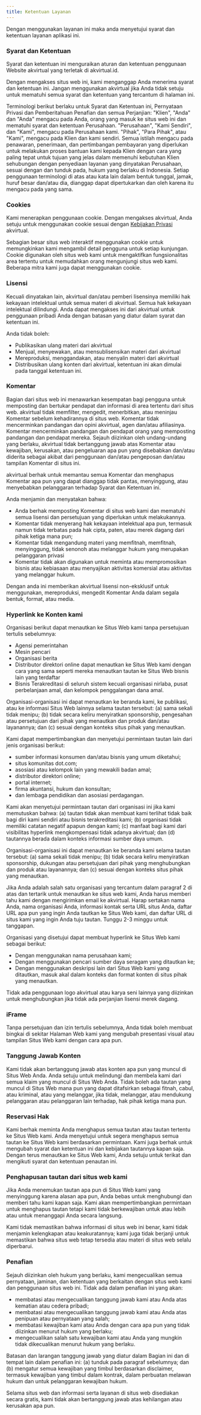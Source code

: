 ```yaml
---
title: Ketentuan Layanan
---
```


Dengan menggunakan layanan ini maka anda menyetujui syarat dan ketentuan layanan aplikasi ini.

### Syarat dan Ketentuan

Syarat dan ketentuan ini menguraikan aturan dan ketentuan penggunaan Website akvirtual yang terletak di akvirtual.id.

Dengan mengakses situs web ini, kami menganggap Anda menerima syarat dan ketentuan ini. Jangan menggunakan akvirtual jika Anda tidak setuju untuk mematuhi semua syarat dan ketentuan yang tercantum di halaman ini.

Terminologi berikut berlaku untuk Syarat dan Ketentuan ini, Pernyataan Privasi dan Pemberitahuan Penafian dan semua Perjanjian: "Klien", "Anda" dan "Anda" mengacu pada Anda, orang yang masuk ke situs web ini dan mematuhi syarat dan ketentuan Perusahaan. "Perusahaan", "Kami Sendiri", dan "Kami", mengacu pada Perusahaan kami. "Pihak", "Para Pihak", atau "Kami", mengacu pada Klien dan kami sendiri. Semua istilah mengacu pada penawaran, penerimaan, dan pertimbangan pembayaran yang diperlukan untuk melakukan proses bantuan kami kepada Klien dengan cara yang paling tepat untuk tujuan yang jelas dalam memenuhi kebutuhan Klien sehubungan dengan penyediaan layanan yang dinyatakan Perusahaan, sesuai dengan dan tunduk pada, hukum yang berlaku di Indonesia. Setiap penggunaan terminologi di atas atau kata lain dalam bentuk tunggal, jamak, huruf besar dan/atau dia, dianggap dapat dipertukarkan dan oleh karena itu mengacu pada yang sama.

### Cookies

Kami menerapkan penggunaan cookie. Dengan mengakses akvirtual, Anda setuju untuk menggunakan cookie sesuai dengan [Kebijakan Privasi](/docs/pages/privacy-policy) akvirtual.

Sebagian besar situs web interaktif menggunakan cookie untuk memungkinkan kami mengambil detail pengguna untuk setiap kunjungan. Cookie digunakan oleh situs web kami untuk mengaktifkan fungsionalitas area tertentu untuk memudahkan orang mengunjungi situs web kami. Beberapa mitra kami juga dapat menggunakan cookie.

### Lisensi

Kecuali dinyatakan lain, akvirtual dan/atau pemberi lisensinya memiliki hak kekayaan intelektual untuk semua materi di akvirtual. Semua hak kekayaan intelektual dilindungi. Anda dapat mengakses ini dari akvirtual untuk penggunaan pribadi Anda dengan batasan yang diatur dalam syarat dan ketentuan ini.

Anda tidak boleh:

- Publikasikan ulang materi dari akvirtual
- Menjual, menyewakan, atau mensublisensikan materi dari akvirtual
- Mereproduksi, menggandakan, atau menyalin materi dari akvirtual
- Distribusikan ulang konten dari akvirtual, ketentuan ini akan dimulai pada tanggal ketentuan ini.

### Komentar

Bagian dari situs web ini menawarkan kesempatan bagi pengguna untuk memposting dan bertukar pendapat dan informasi di area tertentu dari situs web. akvirtual tidak memfilter, mengedit, menerbitkan, atau meninjau Komentar sebelum kehadirannya di situs web. Komentar tidak mencerminkan pandangan dan opini akvirtual, agen dan/atau afiliasinya. Komentar mencerminkan pandangan dan pendapat orang yang memposting pandangan dan pendapat mereka. Sejauh diizinkan oleh undang-undang yang berlaku, akvirtual tidak bertanggung jawab atas Komentar atau kewajiban, kerusakan, atau pengeluaran apa pun yang disebabkan dan/atau diderita sebagai akibat dari penggunaan dan/atau pengeposan dan/atau tampilan Komentar di situs ini.

akvirtual berhak untuk memantau semua Komentar dan menghapus Komentar apa pun yang dapat dianggap tidak pantas, menyinggung, atau menyebabkan pelanggaran terhadap Syarat dan Ketentuan ini.

Anda menjamin dan menyatakan bahwa:

- Anda berhak memposting Komentar di situs web kami dan mematuhi semua lisensi dan persetujuan yang diperlukan untuk melakukannya.
- Komentar tidak menyerang hak kekayaan intelektual apa pun, termasuk namun tidak terbatas pada hak cipta, paten, atau merek dagang dari pihak ketiga mana pun;
- Komentar tidak mengandung materi yang memfitnah, memfitnah, menyinggung, tidak senonoh atau melanggar hukum yang merupakan pelanggaran privasi
- Komentar tidak akan digunakan untuk meminta atau mempromosikan bisnis atau kebiasaan atau menyajikan aktivitas komersial atau aktivitas yang melanggar hukum.

Dengan anda ini memberikan akvirtual lisensi non-eksklusif untuk menggunakan, mereproduksi, mengedit Komentar Anda dalam segala bentuk, format, atau media.

### Hyperlink ke Konten kami

Organisasi berikut dapat menautkan ke Situs Web kami tanpa persetujuan tertulis sebelumnya:

- Agensi pemerintahan
- Mesin pencari
- Organisasi berita
- Distributor direktori online dapat menautkan ke Situs Web kami dengan cara yang sama seperti mereka menautkan tautan ke Situs Web bisnis lain yang terdaftar
- Bisnis Terakreditasi di seluruh sistem kecuali organisasi nirlaba, pusat perbelanjaan amal, dan kelompok penggalangan dana amal.

Organisasi-organisasi ini dapat menautkan ke beranda kami, ke publikasi, atau ke informasi Situs Web lainnya selama tautan tersebut: (a) sama sekali tidak menipu; (b) tidak secara keliru menyiratkan sponsorship, pengesahan atau persetujuan dari pihak yang menautkan dan produk dan/atau layanannya; dan (c) sesuai dengan konteks situs pihak yang menautkan.

Kami dapat mempertimbangkan dan menyetujui permintaan tautan lain dari jenis organisasi berikut:

- sumber informasi konsumen dan/atau bisnis yang umum diketahui;
- situs komunitas dot.com;
- asosiasi atau kelompok lain yang mewakili badan amal; 
- distributor direktori online; 
- portal internet; 
- firma akuntansi, hukum dan konsultan; 
- dan lembaga pendidikan dan asosiasi perdagangan.

Kami akan menyetujui permintaan tautan dari organisasi ini jika kami memutuskan bahwa: (a) tautan tidak akan membuat kami terlihat tidak baik bagi diri kami sendiri atau bisnis terakreditasi kami; (b) organisasi tidak memiliki catatan negatif apapun dengan kami; (c) manfaat bagi kami dari visibilitas hyperlink mengkompensasi tidak adanya akvirtual; dan (d) tautannya berada dalam konteks informasi sumber daya umum.

Organisasi-organisasi ini dapat menautkan ke beranda kami selama tautan tersebut: (a) sama sekali tidak menipu; (b) tidak secara keliru menyiratkan sponsorship, dukungan atau persetujuan dari pihak yang menghubungkan dan produk atau layanannya; dan (c) sesuai dengan konteks situs pihak yang menautkan.

Jika Anda adalah salah satu organisasi yang tercantum dalam paragraf 2 di atas dan tertarik untuk menautkan ke situs web kami, Anda harus memberi tahu kami dengan mengirimkan email ke akvirtual. Harap sertakan nama Anda, nama organisasi Anda, informasi kontak serta URL situs Anda, daftar URL apa pun yang ingin Anda tautkan ke Situs Web kami, dan daftar URL di situs kami yang ingin Anda tuju tautan. Tunggu 2-3 minggu untuk tanggapan.

Organisasi yang disetujui dapat membuat hyperlink ke Situs Web kami sebagai berikut:

- Dengan menggunakan nama perusahaan kami; 
- Dengan menggunakan pencari sumber daya seragam yang ditautkan ke; 
- Dengan menggunakan deskripsi lain dari Situs Web kami yang ditautkan, masuk akal dalam konteks dan format konten di situs pihak yang menautkan.

Tidak ada penggunaan logo akvirtual atau karya seni lainnya yang diizinkan untuk menghubungkan jika tidak ada perjanjian lisensi merek dagang.

### iFrame

Tanpa persetujuan dan izin tertulis sebelumnya, Anda tidak boleh membuat bingkai di sekitar Halaman Web kami yang mengubah presentasi visual atau tampilan Situs Web kami dengan cara apa pun.

### Tanggung Jawab Konten

Kami tidak akan bertanggung jawab atas konten apa pun yang muncul di Situs Web Anda. Anda setuju untuk melindungi dan membela kami dari semua klaim yang muncul di Situs Web Anda. Tidak boleh ada tautan yang muncul di Situs Web mana pun yang dapat ditafsirkan sebagai fitnah, cabul, atau kriminal, atau yang melanggar, jika tidak, melanggar, atau mendukung pelanggaran atau pelanggaran lain terhadap, hak pihak ketiga mana pun.

### Reservasi Hak

Kami berhak meminta Anda menghapus semua tautan atau tautan tertentu ke Situs Web kami. Anda menyetujui untuk segera menghapus semua tautan ke Situs Web kami berdasarkan permintaan. Kami juga berhak untuk mengubah syarat dan ketentuan ini dan kebijakan tautannya kapan saja. Dengan terus menautkan ke Situs Web kami, Anda setuju untuk terikat dan mengikuti syarat dan ketentuan penautan ini.

### Penghapusan tautan dari situs web kami

Jika Anda menemukan tautan apa pun di Situs Web kami yang menyinggung karena alasan apa pun, Anda bebas untuk menghubungi dan memberi tahu kami kapan saja. Kami akan mempertimbangkan permintaan untuk menghapus tautan tetapi kami tidak berkewajiban untuk atau lebih atau untuk menanggapi Anda secara langsung.

Kami tidak memastikan bahwa informasi di situs web ini benar, kami tidak menjamin kelengkapan atau keakuratannya; kami juga tidak berjanji untuk memastikan bahwa situs web tetap tersedia atau materi di situs web selalu diperbarui.

### Penafian

Sejauh diizinkan oleh hukum yang berlaku, kami mengecualikan semua pernyataan, jaminan, dan ketentuan yang berkaitan dengan situs web kami dan penggunaan situs web ini. Tidak ada dalam penafian ini yang akan:
- membatasi atau mengecualikan tanggung jawab kami atau Anda atas kematian atau cedera pribadi;
- membatasi atau mengecualikan tanggung jawab kami atau Anda atas penipuan atau pernyataan yang salah;
- membatasi kewajiban kami atau Anda dengan cara apa pun yang tidak diizinkan menurut hukum yang berlaku; 
- mengecualikan salah satu kewajiban kami atau Anda yang mungkin tidak dikecualikan menurut hukum yang berlaku.

Batasan dan larangan tanggung jawab yang diatur dalam Bagian ini dan di tempat lain dalam penafian ini: (a) tunduk pada paragraf sebelumnya; dan (b) mengatur semua kewajiban yang timbul berdasarkan disclaimer, termasuk kewajiban yang timbul dalam kontrak, dalam perbuatan melawan hukum dan untuk pelanggaran kewajiban hukum.

Selama situs web dan informasi serta layanan di situs web disediakan secara gratis, kami tidak akan bertanggung jawab atas kehilangan atau kerusakan apa pun.